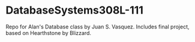# DatabaseSystems308L-111
Repo for Alan's Database class by Juan S. Vasquez.
Includes final project, based on Hearthstone by Blizzard.
